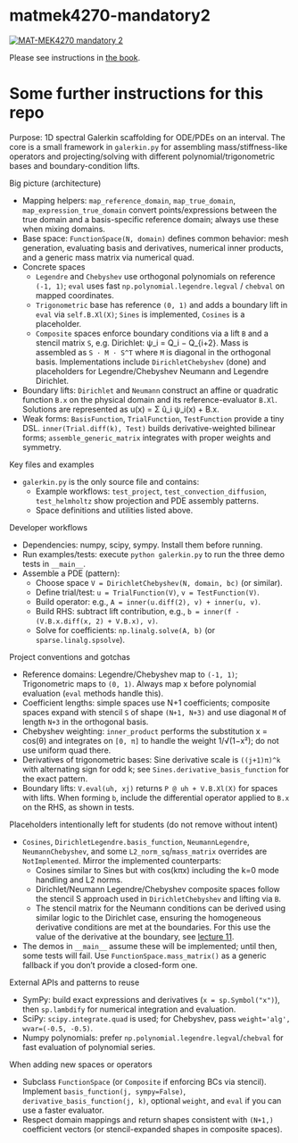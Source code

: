 # matmek4270-mandatory2

[![MAT-MEK4270 mandatory 2](https://github.com/MATMEK-4270/matmek4270-mandatory2/actions/workflows/main.yml/badge.svg)](https://github.com/MATMEK-4270/matmek4270-mandatory2/actions/workflows/main.yml)


Please see instructions in [the book](https://matmek-4270.github.io/matmek4270-book/mandatory2.html).


# Some further instructions for this repo

Purpose: 1D spectral Galerkin scaffolding for ODE/PDEs on an interval. The core is a small framework in `galerkin.py` for assembling mass/stiffness-like operators and projecting/solving with different polynomial/trigonometric bases and boundary-condition lifts.

Big picture (architecture)
- Mapping helpers: `map_reference_domain`, `map_true_domain`, `map_expression_true_domain` convert points/expressions between the true domain and a basis-specific reference domain; always use these when mixing domains.
- Base space: `FunctionSpace(N, domain)` defines common behavior: mesh generation, evaluating basis and derivatives, numerical inner products, and a generic mass matrix via numerical quad.
- Concrete spaces
  - `Legendre` and `Chebyshev` use orthogonal polynomials on reference `(-1, 1)`; `eval` uses fast `np.polynomial.legendre.legval` / `chebval` on mapped coordinates.
  - `Trigonometric` base has reference `(0, 1)` and adds a boundary lift in `eval` via `self.B.Xl(X)`; `Sines` is implemented, `Cosines` is a placeholder.
  - `Composite` spaces enforce boundary conditions via a lift `B` and a stencil matrix `S`, e.g. Dirichlet: ψ_i = Q_i − Q_{i+2}. Mass is assembled as `S · M · S^T` where `M` is diagonal in the orthogonal basis. Implementations include `DirichletChebyshev` (done) and placeholders for Legendre/Chebyshev Neumann and Legendre Dirichlet.
- Boundary lifts: `Dirichlet` and `Neumann` construct an affine or quadratic function `B.x` on the physical domain and its reference-evaluator `B.Xl`. Solutions are represented as u(x) = Σ û_i ψ_i(x) + B.x.
- Weak forms: `BasisFunction`, `TrialFunction`, `TestFunction` provide a tiny DSL. `inner(Trial.diff(k), Test)` builds derivative-weighted bilinear forms; `assemble_generic_matrix` integrates with proper weights and symmetry.

Key files and examples
- `galerkin.py` is the only source file and contains:
  - Example workflows: `test_project`, `test_convection_diffusion`, `test_helmholtz` show projection and PDE assembly patterns.
  - Space definitions and utilities listed above.

Developer workflows
- Dependencies: numpy, scipy, sympy. Install them before running.
- Run examples/tests: execute `python galerkin.py` to run the three demo tests in `__main__`.
- Assemble a PDE (pattern):
  - Choose space `V = DirichletChebyshev(N, domain, bc)` (or similar).
  - Define trial/test: `u = TrialFunction(V)`, `v = TestFunction(V)`.
  - Build operator: e.g., `A = inner(u.diff(2), v) + inner(u, v)`.
  - Build RHS: subtract lift contribution, e.g., `b = inner(f - (V.B.x.diff(x, 2) + V.B.x), v)`.
  - Solve for coefficients: `np.linalg.solve(A, b)` (or `sparse.linalg.spsolve`).

Project conventions and gotchas
- Reference domains: Legendre/Chebyshev map to `(-1, 1)`; Trigonometric maps to `(0, 1)`. Always map x before polynomial evaluation (`eval` methods handle this).
- Coefficient lengths: simple spaces use N+1 coefficients; composite spaces expand with stencil `S` of shape `(N+1, N+3)` and use diagonal `M` of length `N+3` in the orthogonal basis.
- Chebyshev weighting: `inner_product` performs the substitution x = cos(θ) and integrates on `[0, π]` to handle the weight 1/√(1−x²); do not use uniform quad there.
- Derivatives of trigonometric bases: Sine derivative scale is `((j+1)π)^k` with alternating sign for odd k; see `Sines.derivative_basis_function` for the exact pattern.
- Boundary lifts: `V.eval(uh, xj)` returns `P @ uh + V.B.Xl(X)` for spaces with lifts. When forming `b`, include the differential operator applied to `B.x` on the RHS, as shown in tests.

Placeholders intentionally left for students (do not remove without intent)
- `Cosines`, `DirichletLegendre.basis_function`, `NeumannLegendre`, `NeumannChebyshev`, and some `L2_norm_sq`/`mass_matrix` overrides are `NotImplemented`. Mirror the implemented counterparts:
  - Cosines similar to Sines but with cos(kπx) including the k=0 mode handling and L2 norms.
  - Dirichlet/Neumann Legendre/Chebyshev composite spaces follow the stencil S approach used in `DirichletChebyshev` and lifting via `B`.
  - The stencil matrix for the Neumann conditions can be derived using similar logic to the Dirichlet case, ensuring the homogeneous derivative conditions are met at the boundaries. For this use the value of the derivative at the boundary, see [lecture 11](https://matmek-4270.github.io/matmek4270-book/lecture11.html#neumann-boundary-conditions).
- The demos in `__main__` assume these will be implemented; until then, some tests will fail. Use `FunctionSpace.mass_matrix()` as a generic fallback if you don’t provide a closed-form one.

External APIs and patterns to reuse
- SymPy: build exact expressions and derivatives (`x = sp.Symbol("x")`), then `sp.lambdify` for numerical integration and evaluation.
- SciPy: `scipy.integrate.quad` is used; for Chebyshev, pass `weight='alg', wvar=(-0.5, -0.5)`.
- Numpy polynomials: prefer `np.polynomial.legendre.legval`/`chebval` for fast evaluation of polynomial series.

When adding new spaces or operators
- Subclass `FunctionSpace` (or `Composite` if enforcing BCs via stencil). Implement `basis_function(j, sympy=False)`, `derivative_basis_function(j, k)`, optional `weight`, and `eval` if you can use a faster evaluator.
- Respect domain mappings and return shapes consistent with `(N+1,)` coefficient vectors (or stencil-expanded shapes in composite spaces).
